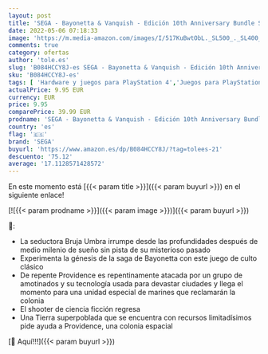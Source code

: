 ```yaml
---
layout: post
title: 'SEGA - Bayonetta & Vanquish - Edición 10th Anniversary Bundle Standard'
date: 2022-05-06 07:18:33
image: 'https://m.media-amazon.com/images/I/517KuBwtObL._SL500_._SL400_.jpg'
comments: true
category: ofertas
author: 'tole.es'
slug: 'B084HCCY8J-es SEGA - Bayonetta & Vanquish - Edición 10th Anniversary...'
sku: 'B084HCCY8J-es'
tags: [ 'Hardware y juegos para PlayStation 4','Juegos para PlayStation 4','Videojuegos','sega','🇪🇸', ]
actualPrice: 9.95 EUR
currency: EUR
price: 9.95
comparePrice: 39.99 EUR
prodname: 'SEGA - Bayonetta & Vanquish - Edición 10th Anniversary Bundle Standard'
country: 'es'
flag: '🇪🇸'
brand: 'SEGA'
buyurl: 'https://www.amazon.es/dp/B084HCCY8J/?tag=tolees-21'
descuento: '75.12'
average: '17.1128571428572'
---
```


En este momento está [{{< param title >}}]({{< param buyurl >}}) en el siguiente enlace!

[![{{< param prodname >}}]({{< param image >}})]({{< param buyurl >}})

🔎:

- La seductora Bruja Umbra irrumpe desde las profundidades después de medio milenio de sueño sin pista de su misterioso pasado
- Experimenta la génesis de la saga de Bayonetta con este juego de culto clásico
- De repente Providence es repentinamente atacada por un grupo de amotinados y su tecnología usada para devastar ciudades y llega el momento para una unidad especial de marines que reclamarán la colonia
- El shooter de ciencia ficción regresa
- Una Tierra superpoblada que se encuentra con recursos limitadísimos pide ayuda a Providence, una colonia espacial

[🛒 Aquí!!!]({{< param buyurl >}})
